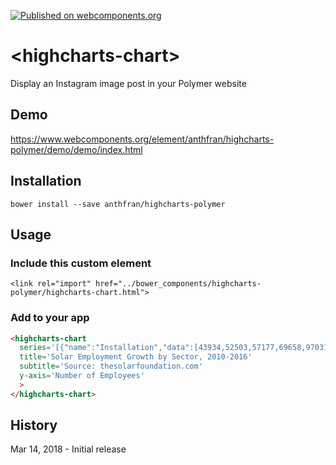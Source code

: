 [![Published on webcomponents.org](https://img.shields.io/badge/webcomponents.org-published-blue.svg)](https://www.webcomponents.org/element/anthfran/highcharts-polymer)

# \<highcharts-chart\>

Display an Instagram image post in your Polymer website

## Demo

https://www.webcomponents.org/element/anthfran/highcharts-polymer/demo/demo/index.html

## Installation

`bower install --save anthfran/highcharts-polymer`

## Usage

### Include this custom element
`<link rel="import" href="../bower_components/highcharts-polymer/highcharts-chart.html">`

### Add to your app
<!--
```
<custom-element-demo>
  <template>
    <script src="../webcomponentsjs/webcomponents-lite.js"></script>
    <link rel="import" href="highcharts-chart.html">
    <next-code-block></next-code-block>  
    </template>
</custom-element-demo>
```
-->
```html
<highcharts-chart
  series='[{"name":"Installation","data":[43934,52503,57177,69658,97031,119931,137133,154175]},{"name":"Manufacturing","data":[24916,24064,29742,29851,32490,30282,38121,40434]},{"name":"Sales & Distribution","data":[11744,17722,16005,19771,20185,24377,32147,39387]},{"name":"Project Development","data":[null,null,7988,12169,15112,22452,34400,34227]},{"name":"Other","data":[12908,5948,8105,11248,8989,11816,18274,18111]}]'
  title='Solar Employment Growth by Sector, 2010-2016'
  subtitle='Source: thesolarfoundation.com'
  y-axis='Number of Employees'
  >
</highcharts-chart>
```
## History
Mar 14, 2018 - Initial release
